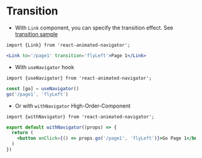 # Transition

* With `Link` component, you can specify the transition effect. See [transition sample][1]
```
import {Link} from 'react-animated-navigator';
```
```jsx
<Link to='/page1' transition='flyLeft'>Page 1</Link>
```
* With `useNavigator` hook
```
import {useNavigator} from 'react-animated-navigator';
```
```jsx
const [go] = useNavigator()
go('/page1', 'flyLeft')
```
* Or with `withNavigator` High-Order-Component
```
import {withNavigator} from 'react-animated-navigator';
```
```jsx
export default withNavigator((props) => {
  return (
    <button onClick={() => props.go('/page1', 'flyLeft')}>Go Page 1</button>
  )
})
```


  [1]: https://codesandbox.io/s/react-navigator-transition-8bgby
